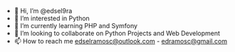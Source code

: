 - 👋 Hi, I’m @edsel9ra
- 👀 I’m interested in Python
- 🌱 I’m currently learning PHP and Symfony
- 💞️ I’m looking to collaborate on Python Projects and Web Development
- 📫 How to reach me edselramosc@outlook.com - edramosc@gmail.com

<!---
edsel9ra/edsel9ra is a ✨ special ✨ repository because its `README.md` (this file) appears on your GitHub profile.
You can click the Preview link to take a look at your changes.
--->
